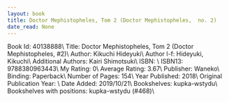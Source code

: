 ```yaml
---
layout: book
title: Doctor Mephistopheles, Tom 2 (Doctor Mephistopheles,  no. 2)
date_read: None
---
```


Book Id: 40138888\ 
Title: Doctor Mephistopheles, Tom 2 (Doctor Mephistopheles, #2)\ 
Author: Kikuchi Hideyuki\ 
Author l-f: Hideyuki, Kikuchi\ 
Additional Authors: Kairi Shimotsuki\ 
ISBN: \ 
ISBN13: 9788380963443\ 
My Rating: 0\ 
Average Rating: 3.67\ 
Publisher: Waneko\ 
Binding: Paperback\ 
Number of Pages: 154\ 
Year Published: 2018\ 
Original Publication Year: \ 
Date Added: 2019/10/21\ 
Bookshelves: kupka-wstydu\ 
Bookshelves with positions: kupka-wstydu (#468)\ 

